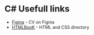 # C# Usefull links 

- [Figma](https://www.figma.com/file/6UvNDu7yrIiv6lbHFSp6BI/CV-%2F-Resume-(Community)?node-id=0%3A1) - CV on Figma
- [HTMLBooK](http://htmlbook.ru/) - HTML and CSS directory
